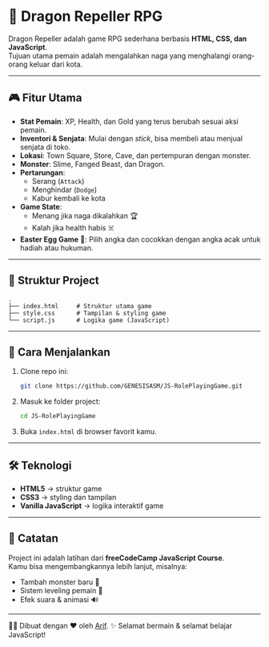 # 🐉 Dragon Repeller RPG

Dragon Repeller adalah game RPG sederhana berbasis **HTML, CSS, dan JavaScript**.  
Tujuan utama pemain adalah mengalahkan naga yang menghalangi orang-orang keluar dari kota.  

---

## 🎮 Fitur Utama
- **Stat Pemain**: XP, Health, dan Gold yang terus berubah sesuai aksi pemain.
- **Inventori & Senjata**: Mulai dengan *stick*, bisa membeli atau menjual senjata di toko.
- **Lokasi**: Town Square, Store, Cave, dan pertempuran dengan monster.
- **Monster**: Slime, Fanged Beast, dan Dragon.
- **Pertarungan**:
  - Serang (`Attack`)
  - Menghindar (`Dodge`)
  - Kabur kembali ke kota
- **Game State**:
  - Menang jika naga dikalahkan 🏆
  - Kalah jika health habis ☠️
- **Easter Egg Game** 🎲: Pilih angka dan cocokkan dengan angka acak untuk hadiah atau hukuman.

---

## 📂 Struktur Project
```
.
├── index.html     # Struktur utama game
├── style.css      # Tampilan & styling game
└── script.js      # Logika game (JavaScript)
```

---

## 🚀 Cara Menjalankan
1. Clone repo ini:
   ```bash
   git clone https://github.com/GENESISASM/JS-RolePlayingGame.git
   ```
2. Masuk ke folder project:
   ```bash
   cd JS-RolePlayingGame
   ```
3. Buka `index.html` di browser favorit kamu.

---

## 🛠️ Teknologi
- **HTML5** → struktur game
- **CSS3** → styling dan tampilan
- **Vanilla JavaScript** → logika interaktif game

---

## 📖 Catatan
Project ini adalah latihan dari **freeCodeCamp JavaScript Course**.  
Kamu bisa mengembangkannya lebih lanjut, misalnya:
- Tambah monster baru 🐺
- Sistem leveling pemain 🎯
- Efek suara & animasi 🔊 

---
👨‍💻 Dibuat dengan ❤️ oleh [Arif](hhttps://github.com/GENESISASM).
✨ Selamat bermain & selamat belajar JavaScript!